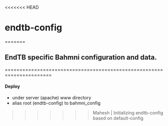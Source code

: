 <<<<<<< HEAD
# endtb-config
=======
## EndTB specific Bahmni configuration and data. 
======================================================================

#### Deploy
- under server (apache) www directory
- alias root (endtb-config) to bahmni_config
>>>>>>> Mahesh | Initializing endtb-config based on default-config
